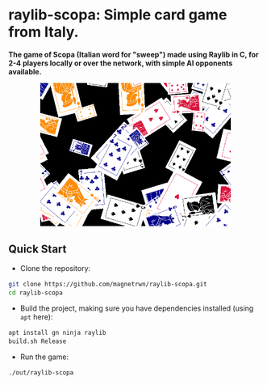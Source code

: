 # raylib-scopa: Simple card game from Italy.

**The game of Scopa (Italian word for "sweep") made using Raylib in C, for 2-4 players locally or over the network, with simple AI opponents available.**

<center><img src=assets/img/demo-fly.gif width=75% alt="Demo Flying Cards"></center>

## Quick Start

+ Clone the repository:
```bash
git clone https://github.com/magnetrwn/raylib-scopa.git
cd raylib-scopa
```
+ Build the project, making sure you have dependencies installed (using `apt` here):
```bash
apt install gn ninja raylib
build.sh Release
```

+ Run the game:
```bash
./out/raylib-scopa
```

